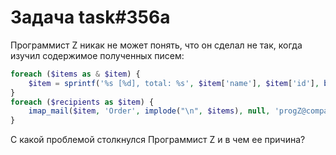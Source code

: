 # Задача task#356a

Программист Z никак не может понять, что он сделал не так, когда изучил содержимое полученных писем:

```php
foreach ($items as & $item) {
    $item = sprintf('%s [%d], total: %s', $item['name'], $item['id'], bcmul($item['quantity'], $item['price'], 2));
}
foreach ($recipients as $item) {
    imap_mail($item, 'Order', implode("\n", $items), null, 'progZ@company.com');
}
```

С какой проблемой столкнулся Программист Z и в чем ее причина?

